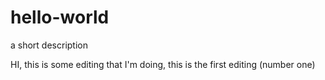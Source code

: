 # hello-world
a short description

HI, this is some editing that I'm doing, this is the first editing (number one)
